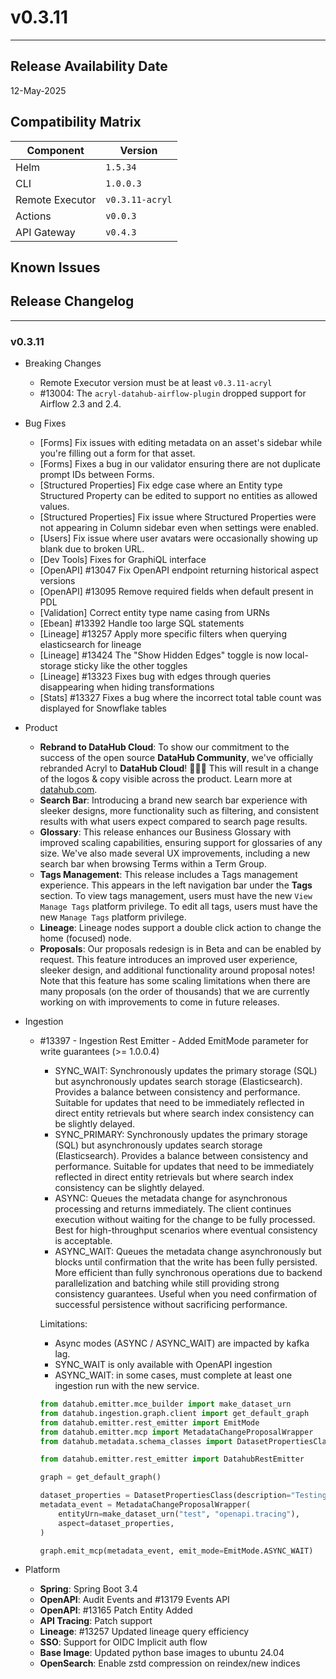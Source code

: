 # v0.3.11

---

## Release Availability Date

12-May-2025

## Compatibility Matrix

| Component       | Version         |
| --------------- | --------------- |
| Helm            | `1.5.34`        |
| CLI             | `1.0.0.3`       |
| Remote Executor | `v0.3.11-acryl` |
| Actions         | `v0.0.3`        |
| API Gateway     | `v0.4.3`        |

## Known Issues

## Release Changelog

---

### v0.3.11

- Breaking Changes

  - Remote Executor version must be at least `v0.3.11-acryl`
  - #13004: The `acryl-datahub-airflow-plugin` dropped support for Airflow 2.3 and 2.4.

- Bug Fixes

  - [Forms] Fix issues with editing metadata on an asset's sidebar while you're filling out a form for that asset.
  - [Forms] Fixes a bug in our validator ensuring there are not duplicate prompt IDs between Forms.
  - [Structured Properties] Fix edge case where an Entity type Structured Property can be edited to support no entities as allowed values.
  - [Structured Properties] Fix issue where Structured Properties were not appearing in Column sidebar even when settings were enabled.
  - [Users] Fix issue where user avatars were occasionally showing up blank due to broken URL.
  - [Dev Tools] Fixes for GraphiQL interface
  - [OpenAPI] #13047 Fix OpenAPI endpoint returning historical aspect versions
  - [OpenAPI] #13095 Remove required fields when default present in PDL
  - [Validation] Correct entity type name casing from URNs
  - [Ebean] #13392 Handle too large SQL statements
  - [Lineage] #13257 Apply more specific filters when querying elasticsearch for lineage
  - [Lineage] #13424 The "Show Hidden Edges" toggle is now local-storage sticky like the other toggles
  - [Lineage] #13323 Fixes bug with edges through queries disappearing when hiding transformations
  - [Stats] #13327 Fixes a bug where the incorrect total table count was displayed for Snowflake tables

- Product

  - **Rebrand to DataHub Cloud**: To show our commitment to the success of the open source **DataHub Community**, we've officially rebranded Acryl to **DataHub Cloud**! 🎉🎉🎉 This will result in a change of the logos & copy visible across the product. Learn more at [datahub.com](https://datahub.com).
  - **Search Bar**: Introducing a brand new search bar experience with sleeker designs, more functionality such as filtering, and consistent results with what users expect compared to search page results.
  - **Glossary**: This release enhances our Business Glossary with improved scaling capabilities, ensuring support for glossaries of any size. We've also made several UX improvements, including a new search bar when browsing Terms within a Term Group.
  - **Tags Management**: This release includes a Tags management experience. This appears in the left navigation bar under the **Tags** section. To view tags management, users must have the new `View Manage Tags` platform privilege. To edit all tags, users must have the new `Manage Tags` platform privilege.
  - **Lineage**: Lineage nodes support a double click action to change the home (focused) node.
  - **Proposals**: Our proposals redesign is in Beta and can be enabled by request. This feature introduces an improved user experience, sleeker design, and additional functionality around proposal notes! Note that this feature has some scaling limitations when there are many proposals (on the order of thousands) that we are currently working on with improvements to come in future releases.

- Ingestion

  - #13397 - Ingestion Rest Emitter - Added EmitMode parameter for write guarantees (>= 1.0.0.4)

    - SYNC_WAIT: Synchronously updates the primary storage (SQL) but asynchronously updates search storage (Elasticsearch). Provides a balance between consistency and performance. Suitable for updates that need to be immediately reflected in direct entity retrievals but where search index consistency can be slightly delayed.
    - SYNC_PRIMARY: Synchronously updates the primary storage (SQL) but asynchronously updates search storage (Elasticsearch). Provides a balance between consistency and performance. Suitable for updates that need to be immediately reflected in direct entity retrievals but where search index consistency can be slightly delayed.
    - ASYNC: Queues the metadata change for asynchronous processing and returns immediately. The client continues execution without waiting for the change to be fully processed. Best for high-throughput scenarios where eventual consistency is acceptable.
    - ASYNC_WAIT: Queues the metadata change asynchronously but blocks until confirmation that the write has been fully persisted. More efficient than fully synchronous operations due to backend parallelization and batching while still providing strong consistency guarantees. Useful when you need confirmation of successful persistence without sacrificing performance.

    Limitations:

    - Async modes (ASYNC / ASYNC_WAIT) are impacted by kafka lag.
    - SYNC_WAIT is only available with OpenAPI ingestion
    - ASYNC_WAIT: in some cases, must complete at least one ingestion run with the new service.

    ```python
    from datahub.emitter.mce_builder import make_dataset_urn
    from datahub.ingestion.graph.client import get_default_graph
    from datahub.emitter.rest_emitter import EmitMode
    from datahub.emitter.mcp import MetadataChangeProposalWrapper
    from datahub.metadata.schema_classes import DatasetPropertiesClass

    from datahub.emitter.rest_emitter import DatahubRestEmitter

    graph = get_default_graph()

    dataset_properties = DatasetPropertiesClass(description="Testing openapi tracing")
    metadata_event = MetadataChangeProposalWrapper(
        entityUrn=make_dataset_urn("test", "openapi.tracing"),
        aspect=dataset_properties,
    )

    graph.emit_mcp(metadata_event, emit_mode=EmitMode.ASYNC_WAIT)
    ```

- Platform
  - **Spring**: Spring Boot 3.4
  - **OpenAPI**: Audit Events and #13179 Events API
  - **OpenAPI**: #13165 Patch Entity Added
  - **API Tracing**: Patch support
  - **Lineage**: #13257 Updated lineage query efficiency
  - **SSO**: Support for OIDC Implicit auth flow
  - **Base Image**: Updated python base images to ubuntu 24.04
  - **OpenSearch**: Enable zstd compression on reindex/new indices

